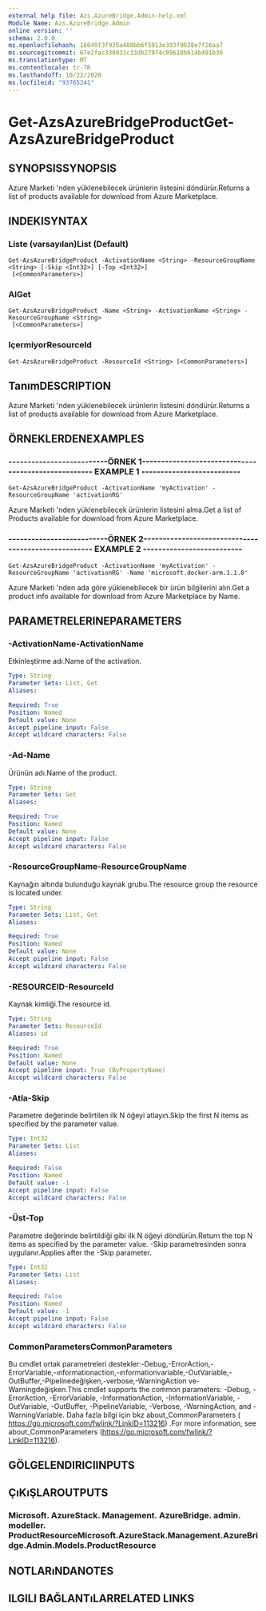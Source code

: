 ```yaml
---
external help file: Azs.AzureBridge.Admin-help.xml
Module Name: Azs.AzureBridge.Admin
online version: ''
schema: 2.0.0
ms.openlocfilehash: 16649f3f935a488bb6f5913e393f9628e7f26aa7
ms.sourcegitcommit: 67e2fac338031c33db27974c89618b614b491b36
ms.translationtype: MT
ms.contentlocale: tr-TR
ms.lasthandoff: 10/22/2020
ms.locfileid: "93765241"
---
```

# <span data-ttu-id="32529-101">Get-AzsAzureBridgeProduct</span><span class="sxs-lookup"><span data-stu-id="32529-101">Get-AzsAzureBridgeProduct</span></span>

## <span data-ttu-id="32529-102">SYNOPSIS</span><span class="sxs-lookup"><span data-stu-id="32529-102">SYNOPSIS</span></span>
<span data-ttu-id="32529-103">Azure Marketi 'nden yüklenebilecek ürünlerin listesini döndürür.</span><span class="sxs-lookup"><span data-stu-id="32529-103">Returns a list of products available for download from Azure Marketplace.</span></span>

## <span data-ttu-id="32529-104">INDEKI</span><span class="sxs-lookup"><span data-stu-id="32529-104">SYNTAX</span></span>

### <span data-ttu-id="32529-105">Liste (varsayılan)</span><span class="sxs-lookup"><span data-stu-id="32529-105">List (Default)</span></span>
```
Get-AzsAzureBridgeProduct -ActivationName <String> -ResourceGroupName <String> [-Skip <Int32>] [-Top <Int32>]
 [<CommonParameters>]
```

### <span data-ttu-id="32529-106">Al</span><span class="sxs-lookup"><span data-stu-id="32529-106">Get</span></span>
```
Get-AzsAzureBridgeProduct -Name <String> -ActivationName <String> -ResourceGroupName <String>
 [<CommonParameters>]
```

### <span data-ttu-id="32529-107">Içermiyor</span><span class="sxs-lookup"><span data-stu-id="32529-107">ResourceId</span></span>
```
Get-AzsAzureBridgeProduct -ResourceId <String> [<CommonParameters>]
```

## <span data-ttu-id="32529-108">Tanım</span><span class="sxs-lookup"><span data-stu-id="32529-108">DESCRIPTION</span></span>
<span data-ttu-id="32529-109">Azure Marketi 'nden yüklenebilecek ürünlerin listesini döndürür.</span><span class="sxs-lookup"><span data-stu-id="32529-109">Returns a list of products available for download from Azure Marketplace.</span></span>

## <span data-ttu-id="32529-110">ÖRNEKLERDEN</span><span class="sxs-lookup"><span data-stu-id="32529-110">EXAMPLES</span></span>

### <span data-ttu-id="32529-111">--------------------------ÖRNEK 1--------------------------</span><span class="sxs-lookup"><span data-stu-id="32529-111">-------------------------- EXAMPLE 1 --------------------------</span></span>
```
Get-AzsAzureBridgeProduct -ActivationName 'myActivation' -ResourceGroupName 'activationRG'
```

<span data-ttu-id="32529-112">Azure Marketi 'nden yüklenebilecek ürünlerin listesini alma.</span><span class="sxs-lookup"><span data-stu-id="32529-112">Get a list of Products available for download from Azure Marketplace.</span></span>

### <span data-ttu-id="32529-113">--------------------------ÖRNEK 2--------------------------</span><span class="sxs-lookup"><span data-stu-id="32529-113">-------------------------- EXAMPLE 2 --------------------------</span></span>
```
Get-AzsAzureBridgeProduct -ActivationName 'myActivation' -ResourceGroupName 'activationRG' -Name 'microsoft.docker-arm.1.1.0'
```

<span data-ttu-id="32529-114">Azure Marketi 'nden ada göre yüklenebilecek bir ürün bilgilerini alın.</span><span class="sxs-lookup"><span data-stu-id="32529-114">Get a product info available for download from Azure Marketplace by Name.</span></span>

## <span data-ttu-id="32529-115">PARAMETRELERINE</span><span class="sxs-lookup"><span data-stu-id="32529-115">PARAMETERS</span></span>

### <span data-ttu-id="32529-116">-ActivationName</span><span class="sxs-lookup"><span data-stu-id="32529-116">-ActivationName</span></span>
<span data-ttu-id="32529-117">Etkinleştirme adı.</span><span class="sxs-lookup"><span data-stu-id="32529-117">Name of the activation.</span></span>

```yaml
Type: String
Parameter Sets: List, Get
Aliases: 

Required: True
Position: Named
Default value: None
Accept pipeline input: False
Accept wildcard characters: False
```

### <span data-ttu-id="32529-118">-Ad</span><span class="sxs-lookup"><span data-stu-id="32529-118">-Name</span></span>
<span data-ttu-id="32529-119">Ürünün adı.</span><span class="sxs-lookup"><span data-stu-id="32529-119">Name of the product.</span></span>

```yaml
Type: String
Parameter Sets: Get
Aliases: 

Required: True
Position: Named
Default value: None
Accept pipeline input: False
Accept wildcard characters: False
```

### <span data-ttu-id="32529-120">-ResourceGroupName</span><span class="sxs-lookup"><span data-stu-id="32529-120">-ResourceGroupName</span></span>
<span data-ttu-id="32529-121">Kaynağın altında bulunduğu kaynak grubu.</span><span class="sxs-lookup"><span data-stu-id="32529-121">The resource group the resource is located under.</span></span>

```yaml
Type: String
Parameter Sets: List, Get
Aliases: 

Required: True
Position: Named
Default value: None
Accept pipeline input: False
Accept wildcard characters: False
```

### <span data-ttu-id="32529-122">-RESOURCEID</span><span class="sxs-lookup"><span data-stu-id="32529-122">-ResourceId</span></span>
<span data-ttu-id="32529-123">Kaynak kimliği.</span><span class="sxs-lookup"><span data-stu-id="32529-123">The resource id.</span></span>

```yaml
Type: String
Parameter Sets: ResourceId
Aliases: id

Required: True
Position: Named
Default value: None
Accept pipeline input: True (ByPropertyName)
Accept wildcard characters: False
```

### <span data-ttu-id="32529-124">-Atla</span><span class="sxs-lookup"><span data-stu-id="32529-124">-Skip</span></span>
<span data-ttu-id="32529-125">Parametre değerinde belirtilen ilk N öğeyi atlayın.</span><span class="sxs-lookup"><span data-stu-id="32529-125">Skip the first N items as specified by the parameter value.</span></span>

```yaml
Type: Int32
Parameter Sets: List
Aliases: 

Required: False
Position: Named
Default value: -1
Accept pipeline input: False
Accept wildcard characters: False
```

### <span data-ttu-id="32529-126">-Üst</span><span class="sxs-lookup"><span data-stu-id="32529-126">-Top</span></span>
<span data-ttu-id="32529-127">Parametre değerinde belirtildiği gibi ilk N öğeyi döndürün.</span><span class="sxs-lookup"><span data-stu-id="32529-127">Return the top N items as specified by the parameter value.</span></span>
<span data-ttu-id="32529-128">-Skip parametresinden sonra uygulanır.</span><span class="sxs-lookup"><span data-stu-id="32529-128">Applies after the -Skip parameter.</span></span>

```yaml
Type: Int32
Parameter Sets: List
Aliases: 

Required: False
Position: Named
Default value: -1
Accept pipeline input: False
Accept wildcard characters: False
```

### <span data-ttu-id="32529-129">CommonParameters</span><span class="sxs-lookup"><span data-stu-id="32529-129">CommonParameters</span></span>
<span data-ttu-id="32529-130">Bu cmdlet ortak parametreleri destekler:-Debug,-ErrorAction,-ErrorVariable,-ınformationaction,-ınformationvariable,-OutVariable,-OutBuffer,-Pipelinedeğişken,-verbose,-WarningAction ve-Warningdeğişken.</span><span class="sxs-lookup"><span data-stu-id="32529-130">This cmdlet supports the common parameters: -Debug, -ErrorAction, -ErrorVariable, -InformationAction, -InformationVariable, -OutVariable, -OutBuffer, -PipelineVariable, -Verbose, -WarningAction, and -WarningVariable.</span></span> <span data-ttu-id="32529-131">Daha fazla bilgi için bkz about_CommonParameters ( https://go.microsoft.com/fwlink/?LinkID=113216) .</span><span class="sxs-lookup"><span data-stu-id="32529-131">For more information, see about_CommonParameters (https://go.microsoft.com/fwlink/?LinkID=113216).</span></span>

## <span data-ttu-id="32529-132">GÖLGELENDIRICI</span><span class="sxs-lookup"><span data-stu-id="32529-132">INPUTS</span></span>

## <span data-ttu-id="32529-133">ÇıKıŞLAR</span><span class="sxs-lookup"><span data-stu-id="32529-133">OUTPUTS</span></span>

### <span data-ttu-id="32529-134">Microsoft. AzureStack. Management. AzureBridge. admin. modeller. ProductResource</span><span class="sxs-lookup"><span data-stu-id="32529-134">Microsoft.AzureStack.Management.AzureBridge.Admin.Models.ProductResource</span></span>

## <span data-ttu-id="32529-135">NOTLARıNDA</span><span class="sxs-lookup"><span data-stu-id="32529-135">NOTES</span></span>

## <span data-ttu-id="32529-136">ILGILI BAĞLANTıLAR</span><span class="sxs-lookup"><span data-stu-id="32529-136">RELATED LINKS</span></span>

